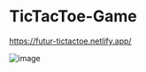 # TicTacToe-Game
https://futur-tictactoe.netlify.app/


![image](https://github.com/Maximebtz/TicTacToe-Game/assets/120190748/f2762bdd-7a34-45d5-8b5a-f6c3296fefb5)
